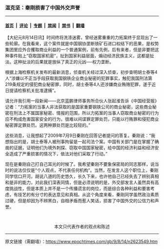 ### 温克坚：秦刚损害了中国外交声誉

---

#### [首页](../../../..?n2623549) &nbsp;|&nbsp; [评论](../../../../../epoch-comment?n2623549) &nbsp;|&nbsp; [专题](../../../../../epoch-special?n2623549) &nbsp;|&nbsp; [禁闻](../../../../../epoch-news?n2623549) &nbsp;|&nbsp; [禁书](../../../../../books?n2623549) &nbsp;|&nbsp; [翻墙](https://github.com/gfw-breaker/nogfw/blob/master/README.md?n2623549)


<div class="post_content" id="artbody" itemprop="articleBody">
 <!-- article content begin -->
 <p>
  【大纪元8月14日讯】时间终将洗涤迷雾，曾经迷雾重重的力拓案终于显现出了一些轮廓。在我看来，这个案件就是中国钢协垄断铁矿石进口权结下的恶果，是权势集团里应外合攫取商业利益的一个普通案例，前有先例，后有来者，但是非要把这种事件贴上“窃取国家机密”，扯到国家利益层面，煽动经济民族主义，这都是扯淡。这种扯淡的后果就是放纵了真正的元凶──权力垄断。
 </p>
 <p>
  根据上海检察机关发布的最新消息，侦查机关经过深入侦查，初步查明胡士泰等4人“涉嫌以不正当手段获取我国钢铁企业商业秘密的犯罪事实，触犯我国刑法第219条规定的侵犯商业秘密罪，同时，胡士泰等4人还涉嫌商业贿赂犯罪，遂于近日提请检察机关批准逮捕”。
 </p>
 <p>
  请允许我引用一段新闻——北京蓝鹏律师事务所合伙人张起淮告诉《中国经营报》记者：“力拓案的当事人非法获取的是国家重要钢铁公司的商业秘密，这些商业秘密在刑法上不属国家秘密、情报的范围，所以力拓案的当事人窃取商业秘密的行为应不构成危害国家安全的行为，很难以间谍罪定罪处罚，只能以行贿罪和侵犯商业秘密罪定罪处罚。这两种罪处罚是比较轻的。”
 </p>
 <p>
  这些消息，让我想起了2009年7月9日秦刚在回答记者提问的答复。秦刚说：“我想指出的是，胡士泰等人被刑事拘留是一起司法个案。中国有关部门是在掌握了确凿的证据，证明他们为境外刺探、窃取中国国家秘密，给中国的经济利益和经济安全造成了严重损害的情况下，依法对他们采取了行动。”
 </p>
 <p>
  现在是秦刚自己打自己耳光的时候了。我希望秦刚不要象保密局的同志那样，说当时的说法仅仅是“个人观点，不代表任何机构”。当然，在发言人这个职位上，秦刚同学信口开河，胡说八道的历史悠久，长久下来，也许他自己已经失去了辨别真相和是非的能力，对此我们深表同情，但是必须说明的是，外交部发言人虽然具有高度挑战性，但是本质上并不是一个传播谎言的岗位，而是综合各种利益和要害考虑，有技艺的有分寸的表达意见和真相。从这个角度来看，秦刚同学虽然政治素质过硬，但是却因为不辨黑白，自相矛盾而惹人笑话，损害了中国外交的公信力和声誉。
 </p>
 <p>
  <font color="#ffffff">
   (http://www.dajiyuan.com)
  </font>
  <br/>
  <center>
   <font class="GY13">
    本文只代表作者的观点和陈述
   </font>
  </center>
 </p>
 <!-- article content end -->
 <div id="below_article_ad">
 </div>
</div>


---

原文链接（需翻墙）：https://www.epochtimes.com/gb/9/8/14/n2623549.htm